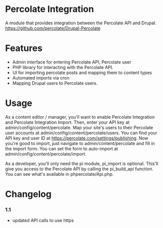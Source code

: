 Percolate Integration
=====================

A module that provides integration between the Percolate API and Drupal.
https://github.com/percolate/Drupal-Percolate


Features
========

- Admin interface for entering Percolate API, Percolate user
- PHP library for interacting with the Percolate API.
- UI for importing percolate posts and mapping them to content types
- Automated imports via cron
- Mapping Drupal users to Percolate users.


Usage
========

As a content editor / manager, you'll want to enable Percolate Integration and
Percolate Integration Import. Then, enter your API key at
admin/config/content/percolate. Map your site's users to their Percolate user
accounts at admin/config/content/percolate/users. You can find your API key and
user ID at https://percolate.com/settings/publishing. Now you're good to import,
just navigate to admin/content/percolate and fill in the import form. You can
set the form to auto-import at admin/config/content/percolate/import.

As a developer, you'll only need the pi module, pi_import is optional. This'll
give you access to the Percolate API by calling the pi_build_api function. You
can see what's available in phpercolate/Api.php.

Changelog
=========

### 1.1

* updated API calls to use https
